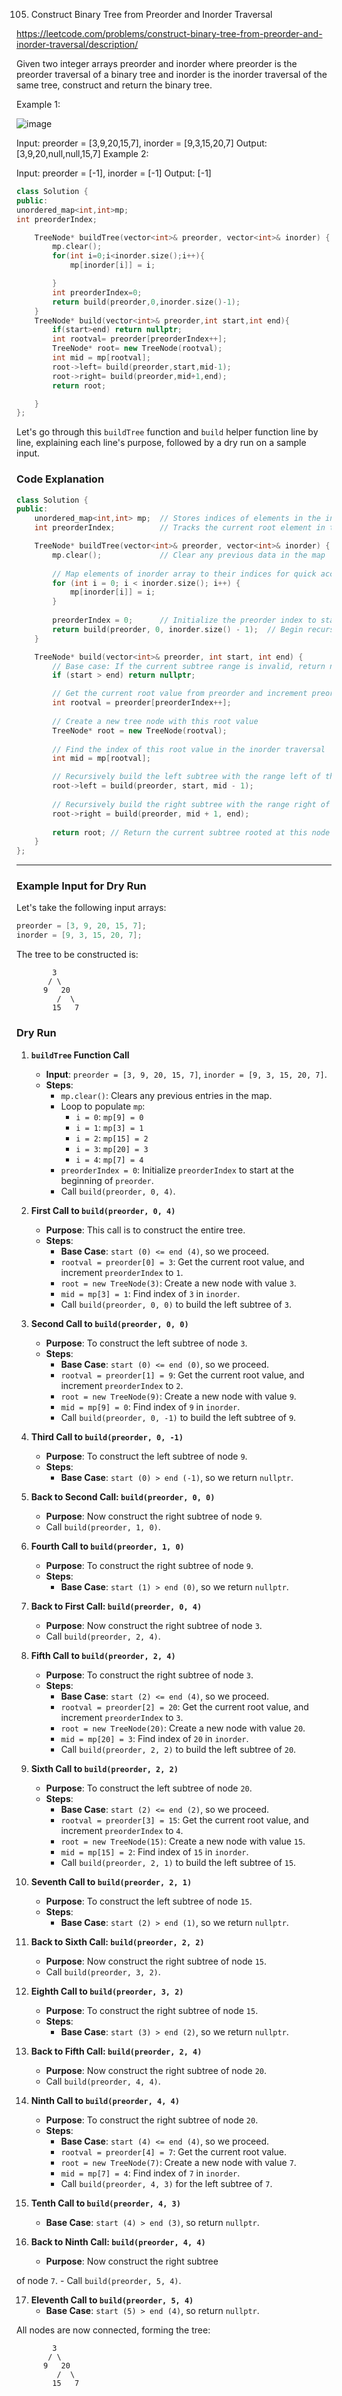 105. Construct Binary Tree from Preorder and Inorder Traversal

https://leetcode.com/problems/construct-binary-tree-from-preorder-and-inorder-traversal/description/

Given two integer arrays preorder and inorder where preorder is the preorder traversal of a binary tree and inorder is the inorder traversal of the same tree, construct and return the binary tree.

 

Example 1:

![image](https://github.com/user-attachments/assets/ff4269ba-0c9c-4426-ada7-e95695bdfc29)

Input: preorder = [3,9,20,15,7], inorder = [9,3,15,20,7]
Output: [3,9,20,null,null,15,7]
Example 2:

Input: preorder = [-1], inorder = [-1]
Output: [-1]

```cpp
class Solution {
public:
unordered_map<int,int>mp;
int preorderIndex;

    TreeNode* buildTree(vector<int>& preorder, vector<int>& inorder) {
        mp.clear();
        for(int i=0;i<inorder.size();i++){
            mp[inorder[i]] = i;

        }
        int preorderIndex=0;
        return build(preorder,0,inorder.size()-1);
    }
    TreeNode* build(vector<int>& preorder,int start,int end){
        if(start>end) return nullptr;
        int rootval= preorder[preorderIndex++];
        TreeNode* root= new TreeNode(rootval);
        int mid = mp[rootval];
        root->left= build(preorder,start,mid-1);
        root->right= build(preorder,mid+1,end);
        return root;

    }
};
```
Let's go through this `buildTree` function and `build` helper function line by line, explaining each line's purpose, followed by a dry run on a sample input.

### Code Explanation

```cpp
class Solution {
public:
    unordered_map<int,int> mp;  // Stores indices of elements in the inorder traversal
    int preorderIndex;          // Tracks the current root element in the preorder traversal

    TreeNode* buildTree(vector<int>& preorder, vector<int>& inorder) {
        mp.clear();             // Clear any previous data in the map
        
        // Map elements of inorder array to their indices for quick access
        for (int i = 0; i < inorder.size(); i++) {
            mp[inorder[i]] = i;
        }
        
        preorderIndex = 0;      // Initialize the preorder index to start from the root element
        return build(preorder, 0, inorder.size() - 1);  // Begin recursive tree building
    }

    TreeNode* build(vector<int>& preorder, int start, int end) {
        // Base case: If the current subtree range is invalid, return nullptr
        if (start > end) return nullptr;

        // Get the current root value from preorder and increment preorder index
        int rootval = preorder[preorderIndex++];
        
        // Create a new tree node with this root value
        TreeNode* root = new TreeNode(rootval);
        
        // Find the index of this root value in the inorder traversal
        int mid = mp[rootval];

        // Recursively build the left subtree with the range left of the root in inorder
        root->left = build(preorder, start, mid - 1);
        
        // Recursively build the right subtree with the range right of the root in inorder
        root->right = build(preorder, mid + 1, end);
        
        return root; // Return the current subtree rooted at this node
    }
};
```

---

### Example Input for Dry Run

Let's take the following input arrays:

```cpp
preorder = [3, 9, 20, 15, 7];
inorder = [9, 3, 15, 20, 7];
```

The tree to be constructed is:

```
        3
       / \
      9   20
         /  \
        15   7
```

### Dry Run

1. **`buildTree` Function Call**
    - **Input**: `preorder = [3, 9, 20, 15, 7]`, `inorder = [9, 3, 15, 20, 7]`.
    - **Steps**:
      - `mp.clear()`: Clears any previous entries in the map.
      - Loop to populate `mp`:
        - `i = 0`: `mp[9] = 0`
        - `i = 1`: `mp[3] = 1`
        - `i = 2`: `mp[15] = 2`
        - `i = 3`: `mp[20] = 3`
        - `i = 4`: `mp[7] = 4`
      - `preorderIndex = 0`: Initialize `preorderIndex` to start at the beginning of `preorder`.
      - Call `build(preorder, 0, 4)`.

2. **First Call to `build(preorder, 0, 4)`**
    - **Purpose**: This call is to construct the entire tree.
    - **Steps**:
      - **Base Case**: `start (0) <= end (4)`, so we proceed.
      - `rootval = preorder[0] = 3`: Get the current root value, and increment `preorderIndex` to `1`.
      - `root = new TreeNode(3)`: Create a new node with value `3`.
      - `mid = mp[3] = 1`: Find index of `3` in `inorder`.
      - Call `build(preorder, 0, 0)` to build the left subtree of `3`.
    
3. **Second Call to `build(preorder, 0, 0)`**
    - **Purpose**: To construct the left subtree of node `3`.
    - **Steps**:
      - **Base Case**: `start (0) <= end (0)`, so we proceed.
      - `rootval = preorder[1] = 9`: Get the current root value, and increment `preorderIndex` to `2`.
      - `root = new TreeNode(9)`: Create a new node with value `9`.
      - `mid = mp[9] = 0`: Find index of `9` in `inorder`.
      - Call `build(preorder, 0, -1)` to build the left subtree of `9`.

4. **Third Call to `build(preorder, 0, -1)`**
    - **Purpose**: To construct the left subtree of node `9`.
    - **Steps**:
      - **Base Case**: `start (0) > end (-1)`, so we return `nullptr`.
    
5. **Back to Second Call: `build(preorder, 0, 0)`**
    - **Purpose**: Now construct the right subtree of node `9`.
    - Call `build(preorder, 1, 0)`.

6. **Fourth Call to `build(preorder, 1, 0)`**
    - **Purpose**: To construct the right subtree of node `9`.
    - **Steps**:
      - **Base Case**: `start (1) > end (0)`, so we return `nullptr`.

7. **Back to First Call: `build(preorder, 0, 4)`**
    - **Purpose**: Now construct the right subtree of node `3`.
    - Call `build(preorder, 2, 4)`.

8. **Fifth Call to `build(preorder, 2, 4)`**
    - **Purpose**: To construct the right subtree of node `3`.
    - **Steps**:
      - **Base Case**: `start (2) <= end (4)`, so we proceed.
      - `rootval = preorder[2] = 20`: Get the current root value, and increment `preorderIndex` to `3`.
      - `root = new TreeNode(20)`: Create a new node with value `20`.
      - `mid = mp[20] = 3`: Find index of `20` in `inorder`.
      - Call `build(preorder, 2, 2)` to build the left subtree of `20`.

9. **Sixth Call to `build(preorder, 2, 2)`**
    - **Purpose**: To construct the left subtree of node `20`.
    - **Steps**:
      - **Base Case**: `start (2) <= end (2)`, so we proceed.
      - `rootval = preorder[3] = 15`: Get the current root value, and increment `preorderIndex` to `4`.
      - `root = new TreeNode(15)`: Create a new node with value `15`.
      - `mid = mp[15] = 2`: Find index of `15` in `inorder`.
      - Call `build(preorder, 2, 1)` to build the left subtree of `15`.

10. **Seventh Call to `build(preorder, 2, 1)`**
    - **Purpose**: To construct the left subtree of node `15`.
    - **Steps**:
      - **Base Case**: `start (2) > end (1)`, so we return `nullptr`.

11. **Back to Sixth Call: `build(preorder, 2, 2)`**
    - **Purpose**: Now construct the right subtree of node `15`.
    - Call `build(preorder, 3, 2)`.

12. **Eighth Call to `build(preorder, 3, 2)`**
    - **Purpose**: To construct the right subtree of node `15`.
    - **Steps**:
      - **Base Case**: `start (3) > end (2)`, so we return `nullptr`.

13. **Back to Fifth Call: `build(preorder, 2, 4)`**
    - **Purpose**: Now construct the right subtree of node `20`.
    - Call `build(preorder, 4, 4)`.

14. **Ninth Call to `build(preorder, 4, 4)`**
    - **Purpose**: To construct the right subtree of node `20`.
    - **Steps**:
      - **Base Case**: `start (4) <= end (4)`, so we proceed.
      - `rootval = preorder[4] = 7`: Get the current root value.
      - `root = new TreeNode(7)`: Create a new node with value `7`.
      - `mid = mp[7] = 4`: Find index of `7` in `inorder`.
      - Call `build(preorder, 4, 3)` for the left subtree of `7`.

15. **Tenth Call to `build(preorder, 4, 3)`**
    - **Base Case**: `start (4) > end (3)`, so return `nullptr`.

16. **Back to Ninth Call: `build(preorder, 4, 4)`**
    - **Purpose**: Now construct the right subtree

 of node `7`.
    - Call `build(preorder, 5, 4)`.

17. **Eleventh Call to `build(preorder, 5, 4)`**
    - **Base Case**: `start (5) > end (4)`, so return `nullptr`.

All nodes are now connected, forming the tree:

```
        3
       / \
      9   20
         /  \
        15   7
```
